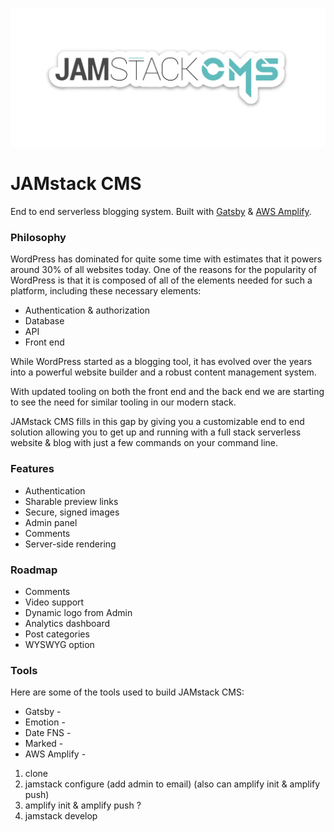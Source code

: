 ![](jamstackcms.jpg)

# JAMstack CMS

End to end serverless blogging system. Built with [Gatsby](https://www.gatsbyjs.org/) & [AWS Amplify](https://aws-amplify.github.io/).

### Philosophy

WordPress has dominated for quite some time with estimates that it powers around 30% of all websites today. One of the reasons for the popularity of WordPress is that it is composed of all of the elements needed for such a platform, including these necessary elements:

- Authentication & authorization
- Database
- API
- Front end

While WordPress started as a blogging tool, it has evolved over the years into a powerful website builder and a robust content management system.

With updated tooling on both the front end and the back end we are starting to see the need for similar tooling in our modern stack.

JAMstack CMS fills in this gap by giving you a customizable end to end solution allowing you to get up and running with a full stack serverless website & blog with just a few commands on your command line.

### Features

- Authentication
- Sharable preview links
- Secure, signed images
- Admin panel
- Comments
- Server-side rendering

### Roadmap

- Comments
- Video support
- Dynamic logo from Admin
- Analytics dashboard
- Post categories
- WYSWYG option

### Tools

Here are some of the tools used to build JAMstack CMS:
- Gatsby -
- Emotion - 
- Date FNS - 
- Marked - 
- AWS Amplify -

1. clone
2. jamstack configure (add admin to email) (also can amplify init & amplify push)
3. amplify init & amplify push ?
4. jamstack develop